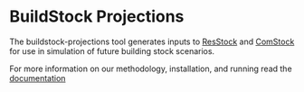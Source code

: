 # BuildStock Projections
The buildstock-projections tool generates inputs to [ResStock](https://github.com/NREL/resstock) and [ComStock](https://www.nrel.gov/buildings/comstock.html) for use in simulation of future building stock scenarios.

For more information on our methodology, installation, and running read the [documentation](https://aspeake.github.io/docs-test/readme.html)
